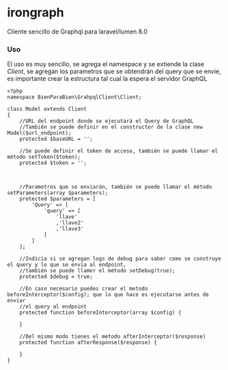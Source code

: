 # irongraph
Cliente sencillo de Graphql para laravel/lumen 8.0

### Uso

El uso es muy sencillo, se agrega el namespace y se extiende la clase *Client*, se agregan los parametros que se 
obtendrán del query que se envie, es importante crear la estructura tal cual la espera el servidor GraphQL

```
<?php
namespace BienParaBien\GrahpqlClient\Client;

class Model extends Client
{
	//URL del endpoint donde se ejecutará el Query de GraphQL
	//También se puede definir en el constructor de la clase new Model($url_endpoint);
	protected $baseURL = '';

	//Se puede definir el token de acceso, también se puede llamar el método setToken($token);
	protected $token = '';



	//Parametros que se enviarán, también se puede llamar el método setParameters(array $parameters);
	protected $parameters = [
		'Query' => [
			'query' => [
				'llave'
				,'llave2'
				,'llave3'
			]
		]
	];

	//Indicia si se agregan logs de debug para saber como se construye el query y lo que se envia al endpoint,
	//también se puede llamer el método setDebug(true);
	protected $debug = true;

	//En caso necesario puedes crear el metodo beforeInterceptor($config); que lo que hace es ejecutarse antes de enviar
	//el query al endpoint
	protected function beforeInterceptor(array $config) {

	}

	//Del mismo modo tienes el metodo afterInterceptor($response)
	protected function afterResponse($response) {

	}
}
```